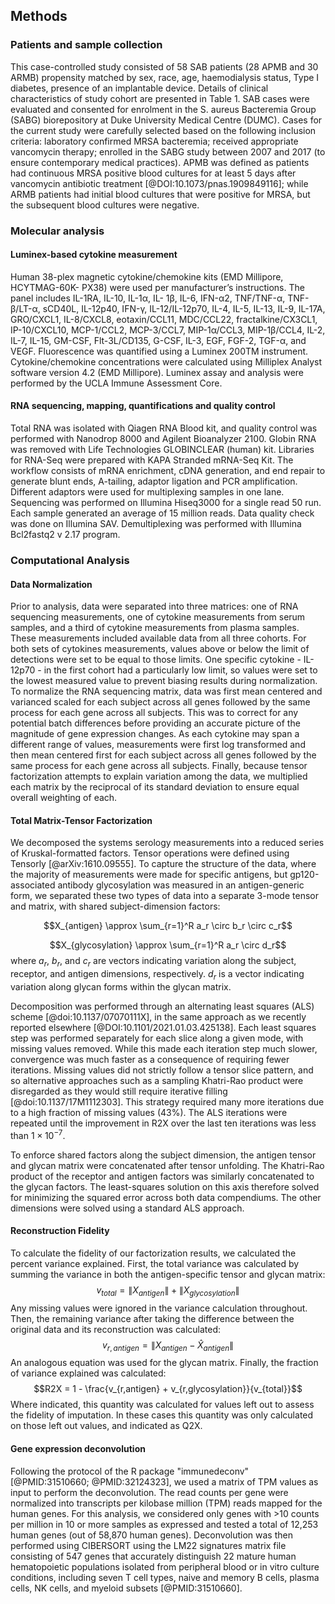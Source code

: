 ## Methods

### Patients and sample collection

This case-controlled study consisted of 58 SAB patients (28 APMB and 30 ARMB) propensity matched by sex, race, age, haemodialysis status, Type I diabetes, presence of an implantable device.  Details of clinical characteristics of study cohort are presented in Table 1. SAB cases were evaluated and consented for enrolment in the S. aureus Bacteremia Group (SABG) biorepository at Duke University Medical Centre (DUMC). Cases for the current study were carefully selected based on the following inclusion criteria: laboratory confirmed MRSA bacteremia; received appropriate vancomycin therapy; enrolled in the SABG study between 2007 and 2017 (to ensure contemporary medical practices). APMB was defined as patients had continuous MRSA positive blood cultures for at least 5 days after vancomycin antibiotic treatment [@DOI:10.1073/pnas.1909849116]; while ARMB patients had initial blood cultures that were positive for MRSA, but the subsequent blood cultures were negative.

### Molecular analysis

#### Luminex-based cytokine measurement

Human 38-plex magnetic cytokine/chemokine kits (EMD Millipore, HCYTMAG-60K- PX38) were used per manufacturer’s instructions. The panel includes IL-1RA, IL-10, IL-1α, IL- 1β, IL-6, IFN-α2, TNF/TNF-α, TNF-β/LT-α, sCD40L, IL-12p40, IFN-γ, IL-12/IL-12p70, IL-4, IL-5, IL-13, IL-9, IL-17A, GRO/CXCL1, IL-8/CXCL8, eotaxin/CCL11, MDC/CCL22, fractalkine/CX3CL1, IP-10/CXCL10, MCP-1/CCL2, MCP-3/CCL7, MIP-1α/CCL3, MIP-1β/CCL4, IL-2, IL-7, IL-15, GM-CSF, Flt-3L/CD135, G-CSF, IL-3, EGF, FGF-2, TGF-α, and VEGF. Fluorescence was quantified using a Luminex 200TM instrument. Cytokine/chemokine concentrations were calculated using Milliplex Analyst software version 4.2 (EMD Millipore). Luminex assay and analysis were performed by the UCLA Immune Assessment Core.

#### RNA sequencing, mapping, quantifications and quality control

Total RNA was isolated with Qiagen RNA Blood kit, and quality control was performed with Nanodrop 8000 and Agilent Bioanalyzer 2100. Globin RNA was removed with Life Technologies GLOBINCLEAR (human) kit. Libraries for RNA-Seq were prepared with KAPA Stranded mRNA-Seq Kit. The workflow consists of mRNA enrichment, cDNA generation, and end repair to generate blunt ends, A-tailing, adaptor ligation and PCR amplification. Different adaptors were used for multiplexing samples in one lane. Sequencing was performed on Illumina Hiseq3000 for a single read 50 run. Each sample generated an average of 15 million reads. Data quality check was done on Illumina SAV. Demultiplexing was performed with Illumina Bcl2fastq2 v 2.17 program.

### Computational Analysis

#### Data Normalization

Prior to analysis, data were separated into three matrices: one of RNA sequencing measurements, one of cytokine measurements from serum samples, and a third of cytokine measurements from plasma samples. These measurements included available data from all three cohorts. For both sets of cytokines measurements, values above or below the limit of detections were set to be equal to those limits. One specific cytokine - IL-12p70 - in the first cohort had a particularly low limit, so values were set to the lowest measured value to prevent biasing results during normalization. To normalize the RNA sequencing matrix, data was first mean centered and varianced scaled for each subject across all genes followed by the same process for each gene across all subjects. This was to correct for any potential batch differences before providing an accurate picture of the magnitude of gene expression changes. As each cytokine may span a different range of values, measurements were first log transformed and then mean centered first for each subject across all genes followed by the same process for each gene across all subjects. Finally, because tensor factorization attempts to explain variation among the data, we multiplied each matrix by the reciprocal of its standard deviation to ensure equal overall weighting of each.

#### Total Matrix-Tensor Factorization

We decomposed the systems serology measurements into a reduced series of Kruskal-formatted factors. Tensor operations were defined using Tensorly [@arXiv:1610.09555]. To capture the structure of the data, where the majority of measurements were made for specific antigens, but gp120-associated antibody glycosylation was measured in an antigen-generic form, we separated these two types of data into a separate 3-mode tensor and matrix, with shared subject-dimension factors:

$$X_{antigen} \approx \sum_{r=1}^R a_r \circ b_r \circ c_r$$

$$X_{glycosylation} \approx \sum_{r=1}^R a_r \circ d_r$$
where $a_r$, $b_r$, and $c_r$ are vectors indicating variation along the subject, receptor, and antigen dimensions, respectively. $d_r$ is a vector indicating variation along glycan forms within the glycan matrix.

Decomposition was performed through an alternating least squares (ALS) scheme [@doi:10.1137/07070111X], in the same approach as we recently reported elsewhere [@DOI:10.1101/2021.01.03.425138]. Each least squares step was performed separately for each slice along a given mode, with missing values removed. While this made each iteration step much slower, convergence was much faster as a consequence of requiring fewer iterations. Missing values did not strictly follow a tensor slice pattern, and so alternative approaches such as a sampling Khatri-Rao product were disregarded as they would still require iterative filling [@doi:10.1137/17M1112303]. This strategy required many more iterations due to a high fraction of missing values (43%). The ALS iterations were repeated until the improvement in R2X over the last ten iterations was less than $1\times 10^{-7}$.

To enforce shared factors along the subject dimension, the antigen tensor and glycan matrix were concatenated after tensor unfolding. The Khatri-Rao product of the receptor and antigen factors was similarly concatenated to the glycan factors. The least-squares solution on this axis therefore solved for minimizing the squared error across both data compendiums. The other dimensions were solved using a standard ALS approach.

<!-- TODO: Write out equations for ALS and the shared dimension. -->

#### Reconstruction Fidelity

To calculate the fidelity of our factorization results, we calculated the percent variance explained. First, the total variance was calculated by summing the variance in both the antigen-specific tensor and glycan matrix:
$$v_{total} = \left \| X_{antigen}  \right \| + \left \| X_{glycosylation}  \right \|$$
Any missing values were ignored in the variance calculation throughout. Then, the remaining variance after taking the difference between the original data and its reconstruction was calculated:
$$v_{r,antigen} = \left \| X_{antigen} - \hat X_{antigen}  \right \|$$
An analogous equation was used for the glycan matrix. Finally, the fraction of variance explained was calculated:
$$R2X = 1 - \frac{v_{r,antigen} + v_{r,glycosylation}}{v_{total}}$$
Where indicated, this quantity was calculated for values left out to assess the fidelity of imputation. In these cases this quantity was only calculated on those left out values, and indicated as Q2X.

#### Gene expression deconvolution

Following the protocol of the R package "immunedeconv" [@PMID:31510660; @PMID:32124323], we used a matrix of TPM values as input to perform the deconvolution. The read counts per gene were normalized into transcripts per kilobase million (TPM) reads mapped for the human genes. For this analysis, we considered only genes with >10 counts per million in 10 or more samples as expressed and tested a total of 12,253 human genes (out of 58,870 human genes). Deconvolution was then performed using CIBERSORT using the LM22 signatures matrix file consisting of 547 genes that accurately distinguish 22 mature human hematopoietic populations isolated from peripheral blood or in vitro culture conditions, including seven T cell types, naive and memory B cells, plasma cells, NK cells, and myeloid subsets [@PMID:31510660].  

